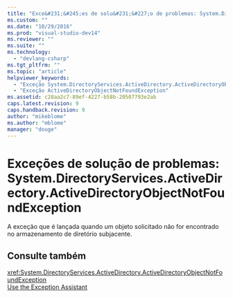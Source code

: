 ```yaml
---
title: "Exce&#231;&#245;es de solu&#231;&#227;o de problemas: System.DirectoryServices.ActiveDirectory.ActiveDirectoryObjectNotFoundException | Microsoft Docs"
ms.custom: ""
ms.date: "10/29/2016"
ms.prod: "visual-studio-dev14"
ms.reviewer: ""
ms.suite: ""
ms.technology: 
  - "devlang-csharp"
ms.tgt_pltfrm: ""
ms.topic: "article"
helpviewer_keywords: 
  - "Exceção System.DirectoryServices.ActiveDirectory.ActiveDirectoryObjectNotFoundException"
  - "Exceção ActiveDirectoryObjectNotFoundException"
ms.assetid: c28aa2c7-89ef-4227-b58b-20507793e2ab
caps.latest.revision: 9
caps.handback.revision: 9
author: "mikeblome"
ms.author: "mblome"
manager: "douge"
---
```

# Exce&#231;&#245;es de solu&#231;&#227;o de problemas: System.DirectoryServices.ActiveDirectory.ActiveDirectoryObjectNotFoundException
A exceção que é lançada quando um objeto solicitado não for encontrado no armazenamento de diretório subjacente.  
  
## Consulte também  
 <xref:System.DirectoryServices.ActiveDirectory.ActiveDirectoryObjectNotFoundException>   
 [Use the Exception Assistant](../Topic/How%20to:%20Use%20the%20Exception%20Assistant.md)